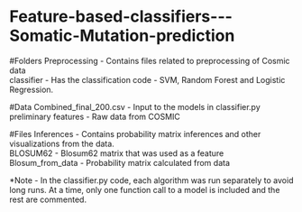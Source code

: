 # Feature-based-classifiers---Somatic-Mutation-prediction

#Folders
Preprocessing              - Contains files related to preprocessing of Cosmic data  
classifier                 - Has the classification code - SVM, Random Forest and Logistic Regression.  

#Data
Combined_final_200.csv - Input to the models in classifier.py  
preliminary features   - Raw data from COSMIC   

#Files
Inferences                      - Contains probability matrix inferences  and other visualizations from the data.  
BLOSUM62                        - Blosum62 matrix that was used as a feature  
Blosum_from_data                - Probability matrix calculated from data  

*Note - In the classifier.py code, each algorithm was run separately to avoid long runs. At a time, only one function call to a model is included and the rest are commented. 

